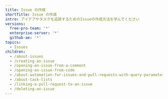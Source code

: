 ```yaml
---
title: Issue の作成
shortTitle: Issue の作成
intro: アイデアやタスクを追跡するためのIssueの作成方法を学んでください
versions:
  free-pro-team: '*'
  enterprise-server: '*'
  github-ae: '*'
topics:
  - Issues
children:
  - /about-issues
  - /creating-an-issue
  - /opening-an-issue-from-a-comment
  - /opening-an-issue-from-code
  - /about-automation-for-issues-and-pull-requests-with-query-parameters
  - /about-task-lists
  - /linking-a-pull-request-to-an-issue
  - /deleting-an-issue
---
```


